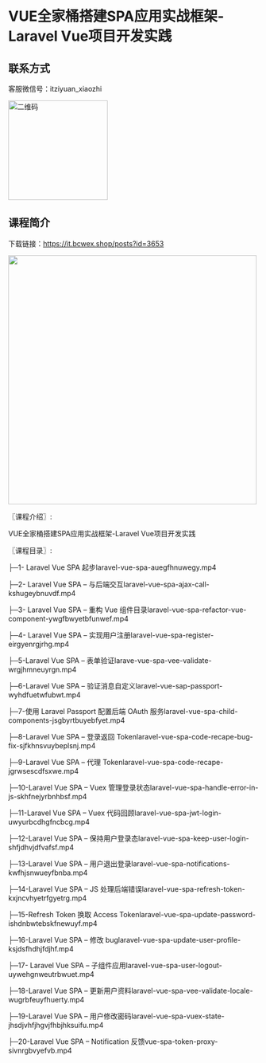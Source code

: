 # VUE全家桶搭建SPA应用实战框架-Laravel Vue项目开发实践

## 联系方式

客服微信号：itziyuan_xiaozhi

<img src="https://ziyuanyun.oss-cn-guangzhou.aliyuncs.com/common/20240614073449/666b82192834a.jpg" width="200" height="200" alt="二维码">

## 课程简介

下载链接：https://it.bcwex.shop/posts?id=3653

<img src="https://ziyuanyun.oss-cn-guangzhou.aliyuncs.com/yun/20240515185249/6644940134043.jpg" width="500" alt="">

  〖课程介绍〗:

 VUE全家桶搭建SPA应用实战框架-Laravel Vue项目开发实践

 〖课程目录〗:

 ├─1- Laravel Vue SPA 起步laravel-vue-spa-auegfhnuwegy.mp4

 ├─2- Laravel Vue SPA &#8211; 与后端交互laravel-vue-spa-ajax-call-kshugeybnuvdf.mp4

 ├─3- Laravel Vue SPA &#8211; 重构 Vue 组件目录laravel-vue-spa-refactor-vue-component-ywgfbwyetbfunwef.mp4

 ├─4- Laravel Vue SPA &#8211; 实现用户注册laravel-vue-spa-register-eirgyenrgjrhg.mp4

 ├─5-Laravel Vue SPA &#8211; 表单验证larave-vue-spa-vee-validate-wrgjhmneuyrgn.mp4

 ├─6-Laravel Vue SPA &#8211; 验证消息自定义laravel-vue-sap-passport-wyhdfuetwfubwt.mp4

 ├─7-使用 Laravel Passport 配置后端 OAuth 服务laravel-vue-spa-child-components-jsgbyrtbuyebfyet.mp4

 ├─8-Laravel Vue SPA &#8211; 登录返回 Tokenlaravel-vue-spa-code-recape-bug-fix-sjfkhnsvuybeplsnj.mp4

 ├─9-Laravel Vue SPA &#8211; 代理 Tokenlaravel-vue-spa-code-recape-jgrwsescdfsxwe.mp4

 ├─10-Laravel Vue SPA &#8211; Vuex 管理登录状态laravel-vue-spa-handle-error-in-js-skhfnejyrbnhbsf.mp4

 ├─11-Laravel Vue SPA &#8211; Vuex 代码回顾laravel-vue-spa-jwt-login-uwyurbcdhgfncbcg.mp4

 ├─12-Laravel Vue SPA &#8211; 保持用户登录态laravel-vue-spa-keep-user-login-shfjdhvjdfvafsf.mp4

 ├─13-Laravel Vue SPA &#8211; 用户退出登录laravel-vue-spa-notifications-kwfhjsnwueyfbnba.mp4

 ├─14-Laravel Vue SPA &#8211; JS 处理后端错误laravel-vue-spa-refresh-token-kxjncvhyetrfgyetrg.mp4

 ├─15-Refresh Token 换取 Access Tokenlaravel-vue-spa-update-password-ishdnbwtebskfnewuyf.mp4

 ├─16-Laravel Vue SPA &#8211; 修改 buglaravel-vue-spa-update-user-profile-ksjdsfhdhjfdjhf.mp4

 ├─17- Laravel Vue SPA &#8211; 子组件应用laravel-vue-spa-user-logout-uywehgnweutrbwuet.mp4

 ├─18-Laravel Vue SPA &#8211; 更新用户资料laravel-vue-spa-vee-validate-locale-wugrbfeuyfhuerty.mp4

 ├─19-Laravel Vue SPA &#8211; 用户修改密码laravel-vue-spa-vuex-state-jhsdjvhfjhgvjfhbjhksuifu.mp4

 ├─20-Laravel Vue SPA &#8211; Notification 反馈vue-spa-token-proxy-sivnrgbvyefvb.mp4 

  